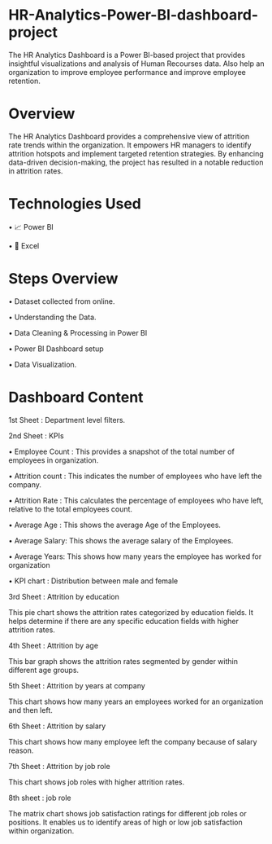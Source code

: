 # HR-Analytics-Power-BI-dashboard-project


The HR Analytics Dashboard is a Power BI-based project that provides insightful visualizations and analysis of Human Recourses data. Also help an organization to improve employee performance and improve employee retention. 


 # Overview

The HR Analytics Dashboard provides a comprehensive view of attrition rate trends within the organization. It empowers HR managers to identify attrition hotspots and implement targeted retention strategies. By enhancing data-driven decision-making, the project has resulted in a notable reduction in attrition rates.


 # Technologies Used

 • 📈	Power BI

 • 🔢	Excel


# Steps Overview

•	Dataset collected from online.

•	Understanding the Data.

•	Data Cleaning & Processing in Power BI

•	Power BI Dashboard setup

•	Data Visualization.


# Dashboard Content


1st Sheet : Department level filters.

2nd Sheet : KPIs

•	Employee Count : This provides a snapshot of the total number of employees in organization.

•	Attrition count : This indicates the number of employees who have left the company.

•	Attrition Rate : This calculates the percentage of employees who have left, relative to the total employees count.

•	Average Age : This shows the average Age of the Employees.

•	Average Salary: This shows the average salary of the Employees.

•	Average Years: This shows how many years the employee has worked for organization

•	KPI chart : Distribution between male and female



3rd Sheet : Attrition by education

This pie chart shows the attrition rates categorized by education fields. It helps determine if there are any specific education fields with higher attrition rates.


4th Sheet : Attrition by age

This bar graph shows the attrition rates segmented by gender within different age groups.


5th Sheet : Attrition by years at company

This chart shows how many years an employees worked for an organization and then left.


6th Sheet : Attrition by salary

This chart shows how many employee left the company because of salary reason.


7th Sheet : Attrition by job role

This chart shows job roles with higher attrition rates.


8th sheet : job role

The matrix chart shows job satisfaction ratings for different job roles or positions. It enables us to identify areas of high or low job satisfaction within organization.








